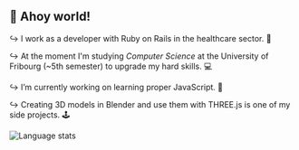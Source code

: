 ## 👋 Ahoy world!
↪ I work as a developer with Ruby on Rails in the healthcare sector. 💉</p>
↪ At the moment I'm studying _Computer Science_ at the University of Fribourg (~5th semester) to upgrade my hard skills. 💻</p>
↪ I’m currently working on learning proper JavaScript. 📜</p>
↪ Creating 3D models in Blender and use them with THREE.js is one of my side projects. 🕹️ </p>

<img src="https://github-readme-stats.vercel.app/api/top-langs/?username=oliolioli&layout=compact&langs_count=8" alt="Language stats">

